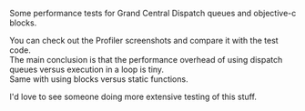 Some performance tests for Grand Central Dispatch queues and objective-c blocks.

You can check out the Profiler screenshots and compare it with the test code.  
The main conclusion is that the performance overhead of using dispatch queues versus execution in a loop is tiny.  
Same with using blocks versus static functions.

I'd love to see someone doing more extensive testing of this stuff.
